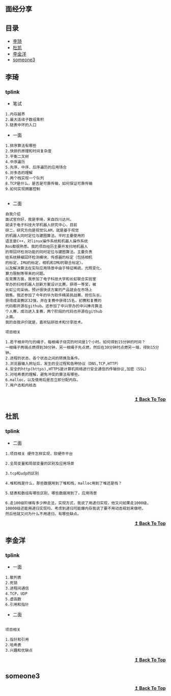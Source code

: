 ## 面经分享

## 目录
- [李琦](#李琦)
- [杜凯](#杜凯)
- [李金洋](#李金洋)
- [someone3](#someone3)


## 李琦

### tplink
* 笔试


```
1.内存越界
2.最大连续子数组乘积
3.链表中环的入口

```

* 一面


```
1.排序算法有哪些
2.快排的原理和时间复杂度
3.平衡二叉树
4.中序遍历
5.先序、中序、后序遍历的应用场合
6.对多态的理解
7.两个栈实现一个队列
8.TCP是什么，是否是可靠传输，如何保证可靠传输
9.如何实现拥塞控制


```

* 二面
```
自我介绍
面试官你好，我是李琦，来自四川达州。
就读于电子科技大学机器人研究中心，目前
研二，研究方向是视觉SLAM，就是基于视觉
的机器人同时定位与建图算法。平时主要使用的
语言是C++，对linux操作系统和机器人操作系统
Ros都很熟悉。我的项目经历主要开发扫地机器人
的带回环检测功能的同时定位与建图算法。主要负责
给系统移植回环检测模块，传感器的标定（包括相机
的标定，IMU的标定，相机和IMU的联合标定）。
以及解决算法在实际应用场景中由于特征稀疏，光照变化，
算力限制等带来的问题。
在竞赛方面，我参加了电子科技大学和长虹联合实验室
举办的扫地机器人创新方案设计比赛，获得一等奖，被
长虹公司采纳，预计很快该方案的产品就会在市场上
销售。我还参加了今年的华为软件精英挑战赛，担任队长，
获得成渝赛区32强，并在复赛中获得15名，初赛和复赛的
代码都开源在github。还参加了中兴举办的中兴捧月算法
个人赛，成功进入复赛，两个阶段的代码也开源在github
上面。
我的自我评价就是，喜欢钻研技术和分享技术。

项目相关

1.若干根非均匀的绳子，每根绳子烧完的时间是1个小时。如何得到15分钟的时间？
一根绳子两端点燃得到30分钟，另一根绳子先点燃，然后在30分钟时点燃另一端，得到15分钟。
2.进程的状态，各个状态之间的转换及条件。
3.浏览器输入网址后，发生的全过程和各种协议（DNS,TCP,HTTP）
4.安全的http(https),HTTPS是计算机网络进行安全通信的传输协议,加密（SSL）
5.对哈希表的理解，避免冲突的算法有哪些。
6.malloc，以及使用后是否立即分配内存。
7.用户态和内核态


```


<div align="right">
    <b><a href="#目录">↥ Back To Top</a></b>
</div>


## 杜凯

### tplink

* 二面

```
1.项目相关 硬件怎样实现，软硬件平台

2.全局变量和局部变量的区别及应用场景

3.tcp和udp的区别

4.堆和栈是什么，那些数据用到了堆和栈，malloc用到了堆还是栈？

5.链表和数组有哪些区别，哪些数据用到了，应用场景

6.走100级阶梯有多少种走法，实现方式，我说了用递归实现，他又问如果走1000级，
10000级还能用递归实现吗，考虑到递归可能爆内存我说了要不用动态规划来做吧，
然后他就又问为什么不用递归，有哪些缺点。
```


<div align="right">
    <b><a href="#目录">↥ Back To Top</a></b>
</div>



## 李金洋

### tplink

* 一面

```
1.散列表
2.死锁
3.进程间通信
4.TCP，UDP
5.虚函数
6.引用和指针

```

* 二面

```

项目相关

1.指针和引用
2.哈希表
3.兴趣和优缺点

```


<div align="right">
    <b><a href="#目录">↥ Back To Top</a></b>
</div>


## someone3



<div align="right">
    <b><a href="#目录">↥ Back To Top</a></b>
</div>

